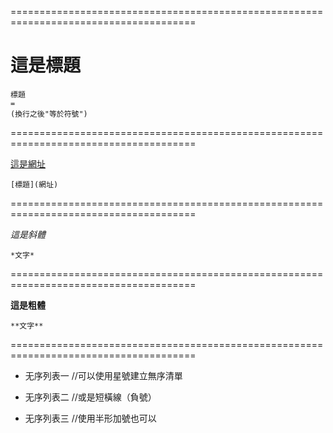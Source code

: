 ======================================================================================

這是標題
=

```
標題
=
(換行之後"等於符號")
```

======================================================================================

[這是網址](https://www.youtube.com/watch?v=dQw4w9WgXcQ)

```
[標題](網址)
```

======================================================================================

*這是斜體*

```
*文字*
```

======================================================================================

**這是粗體**

```
**文字**
```

======================================================================================



* 无序列表一  //可以使用星號建立無序清單
- 无序列表二  //或是短橫線（負號）
+ 无序列表三  //使用半形加號也可以
